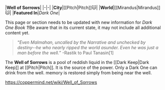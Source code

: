 |**Well of Sorrows**|
|-|-|
|**City**|[[Pitch\|Pitch]]🐱︎|
|**World**|[[Mirandus\|Mirandus]]🐱︎|
|**Featured In**|*Dark One*|

This page or section needs to be updated with new information for *Dark One Book 1*!Be aware that in its current state, it may not include all additional content yet.

>“*Even Malmahan, uncalled by the Narrative and unchecked by destiny--he who nearly ripped the world asunder. Even he was just a man before the well.*”
\-Rastik to Paul Tanasin[1]

The **Well of Sorrows** is a pool of reddish liquid in the [[Dark Keep\|Dark Keep]] at [[Pitch\|Pitch]]. It is the source of the  power. Only a Dark One can drink from the well.
 memory is restored simply from being near the well.



https://coppermind.net/wiki/Well_of_Sorrows